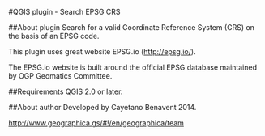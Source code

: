 #QGIS plugin - Search EPSG CRS

##About plugin
Search for a valid Coordinate Reference System (CRS) on the basis of an EPSG code.

This plugin uses great website EPSG.io (http://epsg.io/).

The EPSG.io website is built around the official EPSG database maintained by OGP Geomatics Committee.

##Requirements
QGIS 2.0 or later.

##About author
Developed by Cayetano Benavent 2014.

http://www.geographica.gs/#!/en/geographica/team
